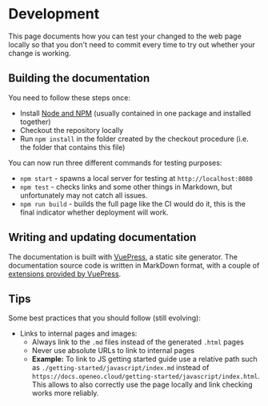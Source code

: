 # Development

This page documents how you can test your changed to the web page locally so that you don't need to commit every time to try out whether your change is working.

## Building the documentation

You need to follow these steps once:
* Install [Node and NPM](https://nodejs.org/en/) (usually contained in one package and installed together)
* Checkout the repository locally
* Run `npm install` in the folder created by the checkout procedure (i.e. the folder that contains this file)

You can now run three different commands for testing purposes:
* `npm start` - spawns a local server for testing at `http://localhost:8080`
* `npm test` - checks links and some other things in Markdown, but unfortunately may not catch all issues.
* `npm run build` - builds the full page like the CI would do it, this is the final indicator whether deployment will work.

## Writing and updating documentation

The documentation is built with [VuePress](https://vuepress.vuejs.org/), a static site generator.
The documentation source code is written in MarkDown format,
with a couple of [extensions provided by VuePress](https://vuepress.vuejs.org/guide/markdown.html).


## Tips
Some best practices that you should follow (still evolving):
* Links to internal pages and images:
  * Always link to the `.md` files instead of the generated `.html` pages
  * Never use absolute URLs to link to internal pages
  * **Example:** To link to JS getting started guide use a relative path such as `./getting-started/javascript/index.md` instead of `https://docs.openeo.cloud/getting-started/javascript/index.html`. This allows to also correctly use the page locally and link checking works more reliably.
